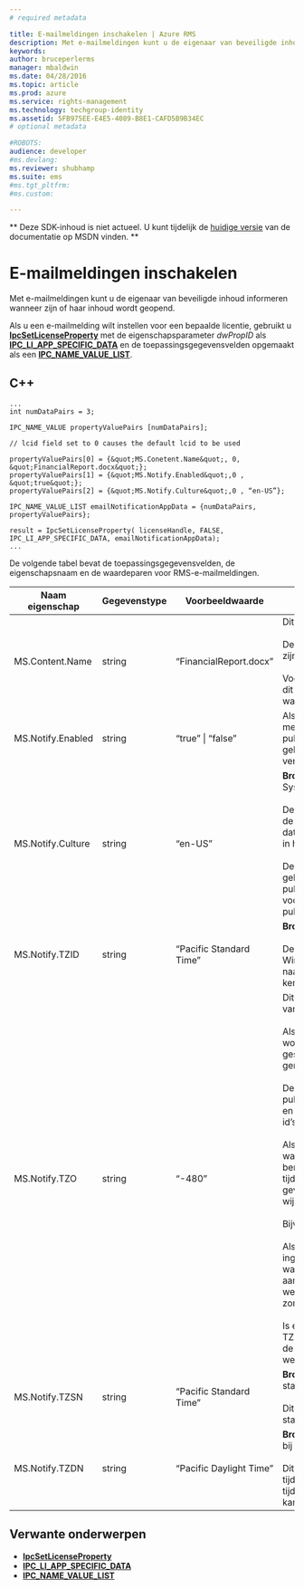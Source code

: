 ```yaml
---
# required metadata

title: E-mailmeldingen inschakelen | Azure RMS
description: Met e-mailmeldingen kunt u de eigenaar van beveiligde inhoud informeren wanneer zijn of haar inhoud wordt geopend.
keywords:
author: bruceperlerms
manager: mbaldwin
ms.date: 04/28/2016
ms.topic: article
ms.prod: azure
ms.service: rights-management
ms.technology: techgroup-identity
ms.assetid: 5FB975EE-E4E5-4089-B8E1-CAFD5B9B34EC
# optional metadata

#ROBOTS:
audience: developer
#ms.devlang:
ms.reviewer: shubhamp
ms.suite: ems
#ms.tgt_pltfrm:
#ms.custom:

---
```

** Deze SDK-inhoud is niet actueel. U kunt tijdelijk de [huidige versie](https://msdn.microsoft.com/library/windows/desktop/hh535290(v=vs.85).aspx) van de documentatie op MSDN vinden. **
# E-mailmeldingen inschakelen

Met e-mailmeldingen kunt u de eigenaar van beveiligde inhoud informeren wanneer zijn of haar inhoud wordt geopend.

Als u een e-mailmelding wilt instellen voor een bepaalde licentie, gebruikt u [**IpcSetLicenseProperty**](/rights-management/sdk/2.1/api/win/functions#msipc_ipcsetlicenseproperty) met de eigenschapsparameter *dwPropID* als [**IPC\_LI\_APP\_SPECIFIC\_DATA**](/rights-management/sdk/2.1/api/win/License%20property%20types#msipc_license_property_types_IPC_LI_APP_SPECIFIC_DATA) en de toepassingsgegevensvelden opgemaakt als een [**IPC\_NAME\_VALUE\_LIST**](/rights-management/sdk/2.1/api/win/structures#msipc_ipc_name_value_list).

## C++

    ...
    int numDataPairs = 3;

    IPC_NAME_VALUE propertyValuePairs [numDataPairs];

    // lcid field set to 0 causes the default lcid to be used

    propertyValuePairs[0] = {&quot;MS.Conetent.Name&quot;, 0, &quot;FinancialReport.docx&quot;};
    propertyValuePairs[1] = {&quot;MS.Notify.Enabled&quot;,0 , &quot;true&quot;};
    propertyValuePairs[2] = {&quot;MS.Notify.Culture&quot;,0 , “en-US”};

    IPC_NAME_VALUE_LIST emailNotificationAppData = {numDataPairs, propertyValuePairs};

    result = IpcSetLicenseProperty( licenseHandle, FALSE, IPC_LI_APP_SPECIFIC_DATA, emailNotificationAppData);
    ...    

De volgende tabel bevat de toepassingsgegevensvelden, de eigenschapsnaam en de waardeparen voor RMS-e-mailmeldingen.


|Naam eigenschap | Gegevenstype | Voorbeeldwaarde | Opmerkingen |
|--------------|-----------|---------------|-------|
|MS.Content.Name|string|“FinancialReport.docx”|Dit is een id die is gekoppeld aan de beveiligde inhoud.<br><br> Deze waarde moet voor beveiligde bestanden de naam zijn van het bestand zonder padinformatie.<br><br> Voor andere typen inhoud, zoals een e-mailbericht, kan dit het onderwerp van het e-mailbericht zijn, of de waarde blijft leeg.|
|MS.Notify.Enabled|string|“true” &#124; “false”|Als deze waarde is ingesteld op "true", wordt er een meldingse-mail verzonden naar de eigenaar van de publicatielicentie wanneer iemand probeert deze te gebruiken om een licentie voor eindgebruikers te verkrijgen.|
|MS.Notify.Culture|string|“en-US”| **Bron:** System.Globalization.CultureInfo.CurrentUICulture.Name <br><br>Deze waarde wordt gebruikt om te bepalen in welke taal de meldingse-mail wordt opgesteld. De bijbehorende datum, tijd en nummering moeten dan worden gebruikt in het bericht.<br><br>Deze waarde moet worden ingesteld op basis van de gebruikersinstellingen van de machine waarop de publicatielicentie is gemaakt, of op basis van de voorkeurscultuur van de eigenaar van de publicatielicentie.|
|MS.Notify.TZID|string|“Pacific Standard Time”|**Bron:** TimeZoneInfo.Local.Id - Windows-tijdzone-id.<br><br>Deze waarde is de tijdzone-id van het Microsoft Windows-besturingssysteem. Hiermee wordt verwezen naar een bepaalde tijdzone en de bijbehorende kenmerken.|
|MS.Notify.TZO|string|“-480”|Dit is het tijdzoneverschil dat bestaat tussen de tijdzone van de publicatielicentie en de UTC-tijd in minuten.<br><br>Als er een geldige TZID-waarde wordt opgegeven, wordt het tijdzoneverschil dat hierdoor wordt gespecificeerd, gebruikt en wordt deze waarde genegeerd.<br><br>Deze waarde wordt waarschijnlijk gebruikt door publicatieplatforms die niet op Windows zijn gebaseerd en geen toegang hebben tot de lijst Windows-tijdzone-id’s.<br><br>Als er geen TZID-waarde is opgegeven, wordt deze waarde gebruikt om het tijdzoneverschil in meldingen te berekenen en wordt TZSN gebruikt (ongeacht de tijdzonewaarde) om de naam van de tijdzone op te geven. Hierdoor ligt de tijdzone vast en wordt er geen wijziging doorgevoerd voor zomer- en wintertijd.<br><br>Bijvoorbeeld:<br><br>Als TXID leeg is, TZ0 is ingesteld op "-420" en TZSN is ingesteld op "Pacific Daylight Time", worden alle waarden die in de e-mailmelding worden weergegeven, aangepast aan "Pacific Daylight Time" en als zodanig weergegeven, zelfs als het op dat moment geen zomertijd is.<br><br>Is er daarentegen zowel een TZID-waarde als een TZSN- en een TZDN-waarde opgegeven, dan worden de in de e-mailmelding vermelde tijden aangepast en weergegeven op basis van de zomer- of wintertijd.|
|MS.Notify.TZSN|string|“Pacific Standard Time”|**Bron:** TimeZoneInfo.Local.StandardName - standaardtijdzonenaam.<br><br>Dit moet de gelokaliseerde versie zijn van de standaardtijdzonenaam van de tijdzone.|
|MS.Notify.TZDN|string|“Pacific Daylight Time”|**Bron:** TimeZoneInfo.Local.DaylightName - tijdzonenaam bij zomertijd.<br><br>Dit moet de gelokaliseerde versie zijn van de tijdzonenaam van de tijdzone bij zomertijd. Als er in de tijdzone geen sprake is van een zomer- en wintertijd, kan deze kan hetzelfde zijn als de standaardnaam.|

## Verwante onderwerpen

* [**IpcSetLicenseProperty**](/rights-management/sdk/2.1/api/win/functions#msipc_ipcsetlicenseproperty)
* [**IPC\_LI\_APP\_SPECIFIC\_DATA**](/rights-management/sdk/2.1/api/win/License%20property%20types#msipc_license_property_types_IPC_LI_APP_SPECIFIC_DATA)
* [**IPC\_NAME\_VALUE\_LIST**](/rights-management/sdk/2.1/api/win/structures#msipc_ipc_name_value_list)
 

 


<!--HONumber=Jun16_HO1-->


